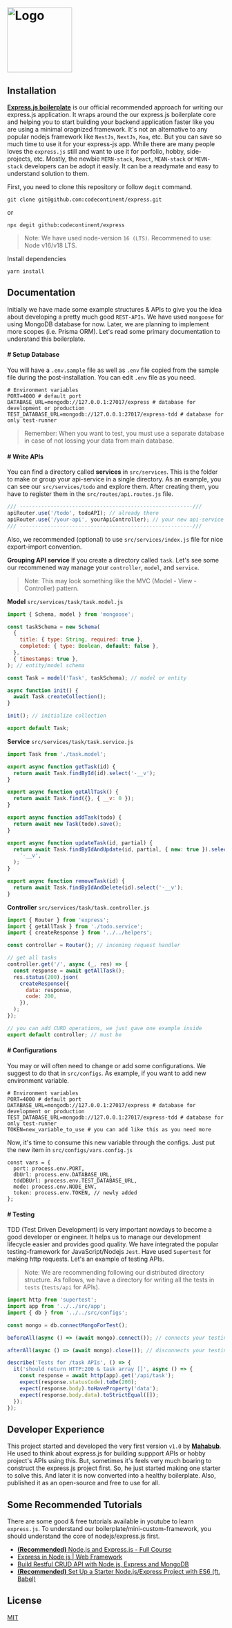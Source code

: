 # <a href='https://github.com/codecontinent/express'><img src='https://github.com/codecontinent/express/assets/122348996/b5137b16-a09a-4e7a-b7bb-a3a05de6179a' height='150' alt='Logo' aria-label='our express.js boilerplate' /></a>

## Installation

[**Express.js boilerplate**](https://github.com/codecontinent/express) is our official recommended approach for writing our express.js application. It wraps around the our express.js boilerplate core and helping you to start building your backend application faster like you are using a minimal oragnized framework. It's not an alternative to any popular nodejs framework like `NestJs`, `NextJs`, `Koa`, etc. But you can save so much time to use it for your express-js app. While there are many people loves the `express.js` still and want to use it for porfolio, hobby, side-projects, etc. Mostly, the newbie `MERN-stack`, `React`, `MEAN-stack` or `MEVN-stack` developers can be adopt it easily. It can be a readymate and easy to understand solution to them.

First, you need to clone this repository or follow `degit` command.
```
git clone git@github.com:codecontinent/express.git
```
or
```
npx degit github:codecontinent/express
```
> Note: We have used node-version `16 (LTS)`. Recommened to use: Node v16/v18 LTS.

Install dependencies
```
yarn install
```

## Documentation
Initially we have made some example structures & APIs to give you the idea about developing a pretty much good `REST-APIs`. We have used `mongoose` for using MongoDB database for now. Later, we are planning to implement more scopes (i.e. Prisma ORM). Let's read some primary documentation to understand this boilerplate.

#### \# Setup Database
You will have a `.env.sample` file as well as `.env` file copied from the sample file during the post-installation. You can edit `.env` file as you need.
```env
# Environment variables
PORT=4000 # default port
DATABASE_URL=mongodb://127.0.0.1:27017/express # database for development or production
TEST_DATABASE_URL=mongodb://127.0.0.1:27017/express-tdd # database for only test-runner
```
> Remember: When you want to test, you must use a separate database in case of not lossing your data from main database.

#### \# Write APIs
You can find a directory called **services** in `src/services`. This is the folder to make or group your api-service in a single directory. As an example, you can see our `src/services/todo` and explore them. After creating them, you have to register them in the `src/routes/api.routes.js` file. 
```js
/// --------------------------------------------------------///
apiRouter.use('/todo', todoAPI); // already there
apiRouter.use('/your-api', yourApiController); // your new api-service
/// --------------------------------------------------------///
```
Also, we recommended (optional) to use `src/services/index.js` file for nice export-import convention.

**Grouping API service**
If you create a directory called `task`. Let's see some our recommened way manage your `controller`, `model`, and `service`.
> Note: This may look something like the MVC (Model - View - Controller) pattern. 

__Model__ `src/services/task/task.model.js`
```js
import { Schema, model } from 'mongoose';

const taskSchema = new Schema(
  {
    title: { type: String, required: true },
    completed: { type: Boolean, default: false },
  },
  { timestamps: true },
); // entity/model schema

const Task = model('Task', taskSchema); // model or entity

async function init() {
  await Task.createCollection();
}

init(); // initialize collection

export default Task;
```

__Service__ `src/services/task/task.service.js`
```js
import Task from './task.model';

export async function getTask(id) {
  return await Task.findById(id).select('-__v');
}

export async function getAllTask() {
  return await Task.find({}, { __v: 0 });
}

export async function addTask(todo) {
  return await new Task(todo).save();
}

export async function updateTask(id, partial) {
  return await Task.findByIdAndUpdate(id, partial, { new: true }).select(
    '-__v',
  );
}

export async function removeTask(id) {
  return await Task.findByIdAndDelete(id).select('-__v');
}
```

__Controller__ `src/services/task/task.controller.js`
```js
import { Router } from 'express';
import { getAllTask } from './todo.service';
import { createResponse } from '../../helpers';

const controller = Router(); // incoming request handler

// get all tasks
controller.get('/', async (_, res) => {
  const response = await getAllTask();
  res.status(200).json(
    createResponse({
      data: response,
      code: 200,
    }),
  );
});

// you can add CURD operations, we just gave one example inside
export default controller; // must be
```

#### \# Configurations
You may or will often need to change or add some configurations. We suggest to do that in `src/configs`. As example, if you want to add new environment variable.
```env
# Environment variables
PORT=4000 # default port
DATABASE_URL=mongodb://127.0.0.1:27017/express # database for development or production
TEST_DATABASE_URL=mongodb://127.0.0.1:27017/express-tdd # database for only test-runner
TOKEN=new_variable_to_use # you can add like this as you need more
```
Now, it's time to consume this new variable through the configs. Just put the new item in `src/configs/vars.config.js`
```
const vars = {
  port: process.env.PORT,
  dbUrl: process.env.DATABASE_URL,
  tddDBUrl: process.env.TEST_DATABASE_URL,
  mode: process.env.NODE_ENV,
  token: process.env.TOKEN, // newly added
};
```


#### \# Testing
TDD (Test Driven Development) is very important nowdays to become a good developer or engineer. It helps us to manage our development lifecycle easier and provides good quality.
We have integrated the popular testing-framework for JavaScript/Nodejs `Jest`. Have used `Supertest` for making http requests. Let's an example of testing APIs.
> Note: We are recommending following our distributed directory structure. As follows, we have a directory for writing all the tests in `tests` (`tests/api` for APIs).
```js
import http from 'supertest';
import app from '../../src/app';
import { db } from '../../src/configs';

const mongo = db.connectMongoForTest();

beforeAll(async () => (await mongo).connect()); // connects your testing database

afterAll(async () => (await mongo).close()); // disconnects your testing database & drops that database

describe('Tests for /task APIs', () => {
  it('should return HTTP:200 & task array []', async () => {
    const response = await http(app).get('/api/task');
    expect(response.statusCode).toBe(200);
    expect(response.body).toHaveProperty('data');
    expect(response.body.data).toStrictEqual([]);
  });
});
```

## Developer Experience
This project started and developed the very first version `v1.0` by [**Mahabub**](https://github.com/mahabubx7). He used to think about express.js for building suppport APIs or hobby project's APIs using this. But, sometimes it's feels very much boaring to construct the express.js project first. So, he just started making one starter to solve this. And later it is now converted into a healthy boilerplate.
Also, published it as an open-source and free to use for all.

## Some Recommended Tutorials
There are some good & free tutorials available in youtube to learn `express.js`. To understand our boilerplate/mini-custom-framework, you should understand the core of nodejs/express.js first.
- [**(Recommended)** Node.js and Express.js - Full Course](https://youtu.be/Oe421EPjeBE?t=17283)
- [Express in Node js | Web Framework](https://youtu.be/2ojkb44XObc)
- [Build Restful CRUD API with Node.js, Express and MongoDB](https://youtu.be/9OfL9H6AmhQ)
- [**(Recommended)** Set Up a Starter Node.js/Express Project with ES6 (ft. Babel)](https://youtu.be/orp2Fnvzrgw)

## License

[MIT](LICENSE.md)
